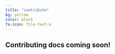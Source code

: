 ```yaml
---
title: "contribute"
bg: yellow
color: black
fa-icon: file-text-o
---
```


## Contributing docs coming soon!

